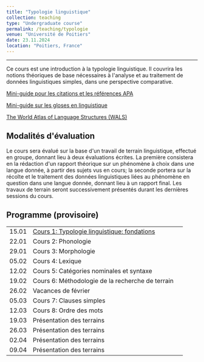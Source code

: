 ```yaml
---
title: "Typologie linguistique"
collection: teaching
type: "Undergraduate course"
permalink: /teaching/typologie
venue: "Université de Poitiers"
date: 23.11.2024
location: "Poitiers, France"
---
```


-----------------------------------------------------------------------------------------------


Ce cours est une introduction à la typologie linguistique. Il couvrira les notions théoriques de base nécessaires à l'analyse et au traitement de données linguistiques simples, dans une perspective comparative.


[Mini-guide pour les citations et les références APA](./ils/supports/APA.pdf)

[Mini-guide sur les gloses en linguistique](./ils/supports/Gloses.pdf)

[The World Atlas of Language Structures (WALS)](https://wals.info/)


## Modalités d'évaluation
Le cours sera évalué sur la base d'un travail de terrain linguistique, effectué en groupe, donnant lieu à deux évaluations écrites. La première consistera en la rédaction d'un rapport théorique sur un phénomène à choix dans une langue donnée, à partir des sujets vus en cours; la seconde portera sur la récolte et le traitement des données linguistiques liées au phénomène en question dans une langue donnée, donnant lieu à un rapport final. Les travaux de terrain seront successivement présentés durant les dernières sessions du cours.



## Programme (provisoire)

|   |                  |  |
|---|------------------|--|
| 15.01 | [Cours 1: Typologie linguistique: fondations](./typologie/cours/Typ_1_Intro_Fondations.pdf)     | |
| 22.01 | Cours 2: Phonologie | |
| 29.01 | Cours 3: Morphologie      | |
| 05.02 | Cours 4: Lexique      | |
| 12.02 | Cours 5: Catégories nominales et syntaxe     | |
| 19.02 | Cours 6: Méthodologie de la recherche de terrain     | |
| 26.02 | Vacances de février     | |
| 05.03 | Cours 7: Clauses simples | |
| 12.03 | Cours 8: Ordre des mots |  |
| 19.03 | Présentation des terrains  |  |
| 26.03 | Présentation des terrains  |  |
| 02.04 | Présentation des terrains  | |
| 09.04 | Présentation des terrains  | |
